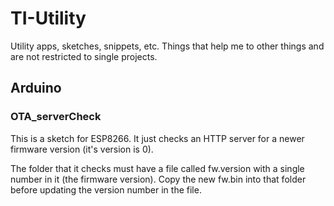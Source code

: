 # TI-Utility
Utility apps, sketches, snippets, etc. Things that help me to other things and are not restricted to single projects. 

## Arduino
###  OTA_serverCheck
This is a sketch for ESP8266. It just checks an HTTP server for a newer firmware version (it's version is 0).

The folder that it checks must have a file called fw.version with a single number in it (the firmware version). Copy the new fw.bin into that folder before updating the version number in the file. 
